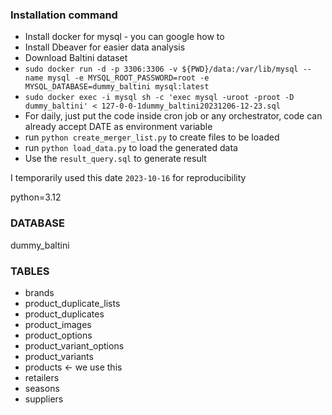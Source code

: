 ### Installation command
- Install docker for mysql - you can google how to
- Install Dbeaver for easier data analysis
- Download Baltini dataset
- `sudo docker run -d -p 3306:3306 -v ${PWD}/data:/var/lib/mysql --name mysql -e MYSQL_ROOT_PASSWORD=root -e MYSQL_DATABASE=dummy_baltini mysql:latest`
- `sudo docker exec -i mysql sh -c 'exec mysql -uroot -proot -D dummy_baltini' < 127-0-0-1dummy_baltini20231206-12-23.sql`
- For daily, just put the code inside cron job or any orchestrator, code can already accept DATE as environment variable
- run `python create_merger_list.py` to create files to be loaded
- run `python load_data.py` to load the generated data
- Use the `result_query.sql` to generate result

I temporarily used this date `2023-10-16` for reproducibility

python=3.12

### DATABASE
dummy_baltini

### TABLES
- brands
- product_duplicate_lists
- product_duplicates
- product_images
- product_options
- product_variant_options
- product_variants
- products <- we use this
- retailers
- seasons
- suppliers
